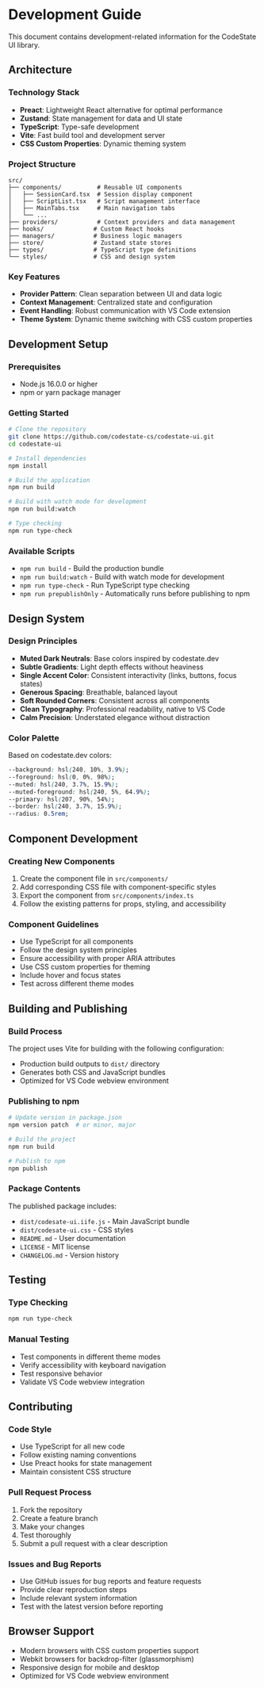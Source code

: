 # Development Guide

This document contains development-related information for the CodeState UI library.

## Architecture

### Technology Stack
- **Preact**: Lightweight React alternative for optimal performance
- **Zustand**: State management for data and UI state
- **TypeScript**: Type-safe development
- **Vite**: Fast build tool and development server
- **CSS Custom Properties**: Dynamic theming system

### Project Structure
```
src/
├── components/          # Reusable UI components
│   ├── SessionCard.tsx  # Session display component
│   ├── ScriptList.tsx   # Script management interface
│   ├── MainTabs.tsx     # Main navigation tabs
│   └── ...
├── providers/           # Context providers and data management
├── hooks/              # Custom React hooks
├── managers/           # Business logic managers
├── store/              # Zustand state stores
├── types/              # TypeScript type definitions
└── styles/             # CSS and design system
```

### Key Features
- **Provider Pattern**: Clean separation between UI and data logic
- **Context Management**: Centralized state and configuration
- **Event Handling**: Robust communication with VS Code extension
- **Theme System**: Dynamic theme switching with CSS custom properties

## Development Setup

### Prerequisites
- Node.js 16.0.0 or higher
- npm or yarn package manager

### Getting Started
```bash
# Clone the repository
git clone https://github.com/codestate-cs/codestate-ui.git
cd codestate-ui

# Install dependencies
npm install

# Build the application
npm run build

# Build with watch mode for development
npm run build:watch

# Type checking
npm run type-check
```

### Available Scripts
- `npm run build` - Build the production bundle
- `npm run build:watch` - Build with watch mode for development
- `npm run type-check` - Run TypeScript type checking
- `npm run prepublishOnly` - Automatically runs before publishing to npm

## Design System

### Design Principles
- **Muted Dark Neutrals**: Base colors inspired by codestate.dev
- **Subtle Gradients**: Light depth effects without heaviness
- **Single Accent Color**: Consistent interactivity (links, buttons, focus states)
- **Generous Spacing**: Breathable, balanced layout
- **Soft Rounded Corners**: Consistent across all components
- **Clean Typography**: Professional readability, native to VS Code
- **Calm Precision**: Understated elegance without distraction

### Color Palette
Based on codestate.dev colors:

```css
--background: hsl(240, 10%, 3.9%);
--foreground: hsl(0, 0%, 98%);
--muted: hsl(240, 3.7%, 15.9%);
--muted-foreground: hsl(240, 5%, 64.9%);
--primary: hsl(207, 90%, 54%);
--border: hsl(240, 3.7%, 15.9%);
--radius: 0.5rem;
```

## Component Development

### Creating New Components
1. Create the component file in `src/components/`
2. Add corresponding CSS file with component-specific styles
3. Export the component from `src/components/index.ts`
4. Follow the existing patterns for props, styling, and accessibility

### Component Guidelines
- Use TypeScript for all components
- Follow the design system principles
- Ensure accessibility with proper ARIA attributes
- Use CSS custom properties for theming
- Include hover and focus states
- Test across different theme modes

## Building and Publishing

### Build Process
The project uses Vite for building with the following configuration:
- Production build outputs to `dist/` directory
- Generates both CSS and JavaScript bundles
- Optimized for VS Code webview environment

### Publishing to npm
```bash
# Update version in package.json
npm version patch  # or minor, major

# Build the project
npm run build

# Publish to npm
npm publish
```

### Package Contents
The published package includes:
- `dist/codesate-ui.iife.js` - Main JavaScript bundle
- `dist/codesate-ui.css` - CSS styles
- `README.md` - User documentation
- `LICENSE` - MIT license
- `CHANGELOG.md` - Version history

## Testing

### Type Checking
```bash
npm run type-check
```

### Manual Testing
- Test components in different theme modes
- Verify accessibility with keyboard navigation
- Test responsive behavior
- Validate VS Code webview integration

## Contributing

### Code Style
- Use TypeScript for all new code
- Follow existing naming conventions
- Use Preact hooks for state management
- Maintain consistent CSS structure

### Pull Request Process
1. Fork the repository
2. Create a feature branch
3. Make your changes
4. Test thoroughly
5. Submit a pull request with a clear description

### Issues and Bug Reports
- Use GitHub issues for bug reports and feature requests
- Provide clear reproduction steps
- Include relevant system information
- Test with the latest version before reporting

## Browser Support

- Modern browsers with CSS custom properties support
- Webkit browsers for backdrop-filter (glassmorphism)
- Responsive design for mobile and desktop
- Optimized for VS Code webview environment